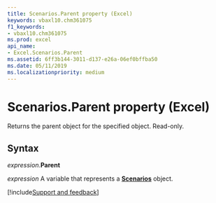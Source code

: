 ```yaml
---
title: Scenarios.Parent property (Excel)
keywords: vbaxl10.chm361075
f1_keywords:
- vbaxl10.chm361075
ms.prod: excel
api_name:
- Excel.Scenarios.Parent
ms.assetid: 6ff3b144-3011-d137-e26a-06ef0bffba50
ms.date: 05/11/2019
ms.localizationpriority: medium
---
```



# Scenarios.Parent property (Excel)

Returns the parent object for the specified object. Read-only.


## Syntax

_expression_.**Parent**

_expression_ A variable that represents a **[Scenarios](Excel.Scenarios.md)** object.




[!include[Support and feedback](~/includes/feedback-boilerplate.md)]